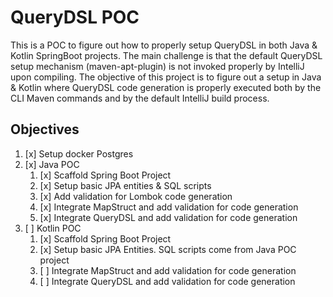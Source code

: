 # QueryDSL POC

This is a POC to figure out how to properly setup QueryDSL in both Java & Kotlin SpringBoot projects. The main challenge is that the default QueryDSL setup mechanism (maven-apt-plugin) is not invoked properly by IntelliJ upon compiling. The objective of this project is to figure out a setup in Java & Kotlin where QueryDSL code generation is properly executed both by the CLI Maven commands and by the default IntelliJ build process.

## Objectives

1. [x] Setup docker Postgres
2. [x] Java POC
   1. [x] Scaffold Spring Boot Project
   2. [x] Setup basic JPA entities & SQL scripts
   3. [x] Add validation for Lombok code generation
   4. [x] Integrate MapStruct and add validation for code generation
   5. [x] Integrate QueryDSL and add validation for code generation
3. [ ] Kotlin POC
   1. [x] Scaffold Spring Boot Project
   2. [x] Setup basic JPA Entities. SQL scripts come from Java POC project
   3. [ ] Integrate MapStruct and add validation for code generation
   4. [ ] Integrate QueryDSL and add validation for code generation